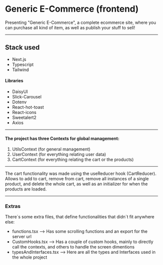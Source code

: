 # Generic E-Commerce (frontend)

Presenting "Generic E-Commerce", a complete ecommerce site, where you can purchase all kind of item, as well as publish your stuff to sell!

---

## Stack used

- Next.js
- Typescript
- Tailwind

#### Libraries

- DaisyUI
- Slick-Carousel
- Dotenv
- React-hot-toast
- React-icons
- Sweetalert2
- Axios

---

#### The project has three Contexts for global management:

1. UtilsContext (for general management)
2. UserContext (for everything relating user data)
3. CartContext (for everything relating the cart or the products)

---

The cart functionality was made using the useReducer hook (CartReducer). Allows to add to cart, remove from cart, remove all instances of a single product, and delete the whole cart, as well as an initializer for when the products are loaded. 

---

### Extras

There´s some extra files, that define functionalities that didn´t fit anywhere else:

- functions.tsx --> Has some scrolling functions and an export for the server url
- CustomHooks.tsx --> Has a couple of custom hooks, mainly to directly call the contexts, and others to handle the screen dimentions
-  typesAndInterfaces.tsx --> Here are all the types and Interfaces used in the whole project
